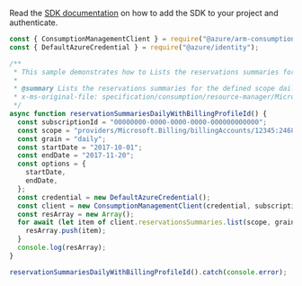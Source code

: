Read the [SDK documentation](https://github.com/Azure/azure-sdk-for-js/blob/%40azure%2Farm-consumption_9.0.1/sdk/consumption/arm-consumption/README.md) on how to add the SDK to your project and authenticate.

```javascript
const { ConsumptionManagementClient } = require("@azure/arm-consumption");
const { DefaultAzureCredential } = require("@azure/identity");

/**
 * This sample demonstrates how to Lists the reservations summaries for the defined scope daily or monthly grain.
 *
 * @summary Lists the reservations summaries for the defined scope daily or monthly grain.
 * x-ms-original-file: specification/consumption/resource-manager/Microsoft.Consumption/stable/2021-10-01/examples/ReservationSummariesDailyWithBillingProfileId.json
 */
async function reservationSummariesDailyWithBillingProfileId() {
  const subscriptionId = "00000000-0000-0000-0000-000000000000";
  const scope = "providers/Microsoft.Billing/billingAccounts/12345:2468/billingProfiles/13579";
  const grain = "daily";
  const startDate = "2017-10-01";
  const endDate = "2017-11-20";
  const options = {
    startDate,
    endDate,
  };
  const credential = new DefaultAzureCredential();
  const client = new ConsumptionManagementClient(credential, subscriptionId);
  const resArray = new Array();
  for await (let item of client.reservationsSummaries.list(scope, grain, options)) {
    resArray.push(item);
  }
  console.log(resArray);
}

reservationSummariesDailyWithBillingProfileId().catch(console.error);
```
